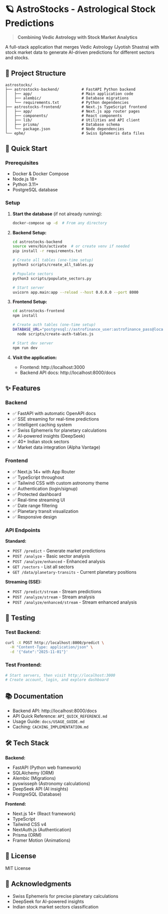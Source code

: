 # 🪐 AstroStocks - Astrological Stock Predictions

> **Combining Vedic Astrology with Stock Market Analytics**

A full-stack application that merges Vedic Astrology (Jyotish Shastra) with stock market data to generate AI-driven predictions for different sectors and stocks.

## 📁 Project Structure

```
astrostocks/
├── astrostocks-backend/          # FastAPI Python backend
│   ├── app/                      # Main application code
│   ├── alembic/                  # Database migrations
│   └── requirements.txt          # Python dependencies
├── astrostocks-frontend/         # Next.js TypeScript frontend
│   ├── app/                      # Next.js app router pages
│   ├── components/               # React components
│   ├── lib/                      # Utilities and API client
│   ├── prisma/                   # Database schema
│   └── package.json              # Node dependencies
└── ephe/                         # Swiss Ephemeris data files
```

## 🚀 Quick Start

### Prerequisites

- Docker & Docker Compose
- Node.js 18+
- Python 3.11+
- PostgreSQL database

### Setup

1. **Start the database** (if not already running):
   ```bash
   docker-compose up -d  # From any directory
   ```

2. **Backend Setup:**
   ```bash
   cd astrostocks-backend
   source venv/bin/activate  # or create venv if needed
   pip install -r requirements.txt
   
   # Create all tables (one-time setup)
   python3 scripts/create_all_tables.py
   
   # Populate sectors
   python3 scripts/populate_sectors.py
   
   # Start server
   uvicorn app.main:app --reload --host 0.0.0.0 --port 8000
   ```

3. **Frontend Setup:**
   ```bash
   cd astrostocks-frontend
   npm install
   
   # Create auth tables (one-time setup)
   DATABASE_URL="postgresql://astrofinance_user:astrofinance_pass@localhost:5432/astrofinance_db" \
     node scripts/create-auth-tables.js
   
   # Start dev server
   npm run dev
   ```

4. **Visit the application:**
   - Frontend: http://localhost:3000
   - Backend API docs: http://localhost:8000/docs

## ✨ Features

### Backend
- ✅ FastAPI with automatic OpenAPI docs
- ✅ SSE streaming for real-time predictions
- ✅ Intelligent caching system
- ✅ Swiss Ephemeris for planetary calculations
- ✅ AI-powered insights (DeepSeek)
- ✅ 40+ Indian stock sectors
- ✅ Market data integration (Alpha Vantage)

### Frontend
- ✅ Next.js 14+ with App Router
- ✅ TypeScript throughout
- ✅ Tailwind CSS with custom astronomy theme
- ✅ Authentication (login/signup)
- ✅ Protected dashboard
- ✅ Real-time streaming UI
- ✅ Date range filtering
- ✅ Planetary transit visualization
- ✅ Responsive design

### API Endpoints

**Standard:**
- `POST /predict` - Generate market predictions
- `POST /analyze` - Basic sector analysis
- `POST /analyze/enhanced` - Enhanced analysis
- `GET /sectors` - List all sectors
- `GET /data/planetary-transits` - Current planetary positions

**Streaming (SSE):**
- `POST /predict/stream` - Stream predictions
- `POST /analyze/stream` - Stream analysis
- `POST /analyze/enhanced/stream` - Stream enhanced analysis

## 🧪 Testing

### Test Backend:
```bash
curl -X POST http://localhost:8000/predict \
  -H "Content-Type: application/json" \
  -d '{"date":"2025-11-01"}'
```

### Test Frontend:
```bash
# Start servers, then visit http://localhost:3000
# Create account, login, and explore dashboard
```

## 📚 Documentation

- Backend API: http://localhost:8000/docs
- API Quick Reference: `API_QUICK_REFERENCE.md`
- Usage Guide: `docs/USAGE_GUIDE.md`
- Caching: `CACHING_IMPLEMENTATION.md`

## 🛠️ Tech Stack

**Backend:**
- FastAPI (Python web framework)
- SQLAlchemy (ORM)
- Alembic (Migrations)
- pyswisseph (Astronomy calculations)
- DeepSeek API (AI insights)
- PostgreSQL (Database)

**Frontend:**
- Next.js 14+ (React framework)
- TypeScript
- Tailwind CSS v4
- NextAuth.js (Authentication)
- Prisma (ORM)
- Framer Motion (Animations)

## 📄 License

MIT License

## 🙏 Acknowledgments

- Swiss Ephemeris for precise planetary calculations
- DeepSeek for AI-powered insights
- Indian stock market sectors classification

